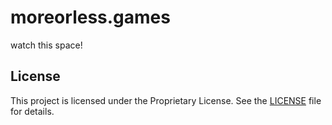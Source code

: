 # moreorless.games
watch this space!

## License
This project is licensed under the Proprietary License. See the [LICENSE](LICENSE) file for details.

